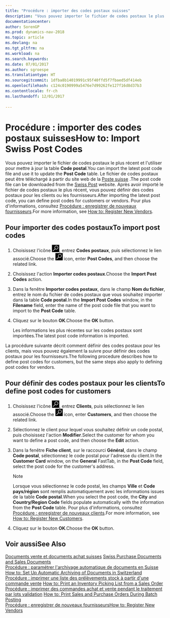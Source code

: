 ```yaml
---
title: "Procédure : importer des codes postaux suisses"
description: "Vous pouvez importer le fichier de codes postaux le plus récent et l'utiliser pour mettre à jour la table **Code postal**. Le fichier de codes postaux peut être téléchargé à partir du site web de la Poste suisse. Après avoir importé le fichier de codes postaux le plus récent, vous pouvez définir des codes postaux pour les clients ou les fournisseurs."
documentationcenter: 
author: SorenGP
ms.prod: dynamics-nav-2018
ms.topic: article
ms.devlang: na
ms.tgt_pltfrm: na
ms.workload: na
ms.search.keywords: 
ms.date: 07/01/2017
ms.author: sgroespe
ms.translationtype: HT
ms.sourcegitcommit: 1dfba8b14019991c95f40ffd5f7fbaed5df414eb
ms.openlocfilehash: c124c0190999a5476e7d99262fe127f16d8d37b3
ms.contentlocale: fr-ch
ms.lasthandoff: 12/01/2017

---
```

# <a name="how-to-import-swiss-post-codes"></a><span data-ttu-id="a5421-105">Procédure : importer des codes postaux suisses</span><span class="sxs-lookup"><span data-stu-id="a5421-105">How to: Import Swiss Post Codes</span></span>
<span data-ttu-id="a5421-106">Vous pouvez importer le fichier de codes postaux le plus récent et l'utiliser pour mettre à jour la table **Code postal**.</span><span class="sxs-lookup"><span data-stu-id="a5421-106">You can import the latest post code file and use it to update the **Post Code** table.</span></span> <span data-ttu-id="a5421-107">Le fichier de codes postaux peut être téléchargé à partir du site web de la [Poste suisse](http://go.microsoft.com/fwlink/?LinkId=150292) .</span><span class="sxs-lookup"><span data-stu-id="a5421-107">The post code file can be downloaded from the [Swiss Post](http://go.microsoft.com/fwlink/?LinkId=150292) website.</span></span> <span data-ttu-id="a5421-108">Après avoir importé le fichier de codes postaux le plus récent, vous pouvez définir des codes postaux pour les clients ou les fournisseurs.</span><span class="sxs-lookup"><span data-stu-id="a5421-108">After importing the latest post code, you can define post codes for customers or vendors.</span></span> <span data-ttu-id="a5421-109">Pour plus d'informations, consultez [Procédure : enregistrer de nouveaux fournisseurs](../../purchasing-how-register-new-vendors.md).</span><span class="sxs-lookup"><span data-stu-id="a5421-109">For more information, see [How to: Register New Vendors](../../purchasing-how-register-new-vendors.md).</span></span>  

## <a name="to-import-post-codes"></a><span data-ttu-id="a5421-110">Pour importer des codes postaux</span><span class="sxs-lookup"><span data-stu-id="a5421-110">To import post codes</span></span>  

1.  <span data-ttu-id="a5421-111">Choisissez l'icône ![Page ou état pour la recherche](../../media/ui-search/search_small.png "icône Page ou état pour la recherche"), entrez **Codes postaux**, puis sélectionnez le lien associé.</span><span class="sxs-lookup"><span data-stu-id="a5421-111">Choose the ![Search for Page or Report](../../media/ui-search/search_small.png "Search for Page or Report icon") icon, enter **Post Codes**, and then choose the related link.</span></span>  
2.  <span data-ttu-id="a5421-112">Choisissez l'action **Importer codes postaux**.</span><span class="sxs-lookup"><span data-stu-id="a5421-112">Choose the **Import Post Codes** action.</span></span>  
3.  <span data-ttu-id="a5421-113">Dans la fenêtre **Importer codes postaux**, dans le champ **Nom du fichier**, entrez le nom du fichier de codes postaux que vous souhaitez importer dans la table **Code postal**.</span><span class="sxs-lookup"><span data-stu-id="a5421-113">In the **Import Post Codes** window, in the **Filename** field, enter the name of the post code file that you want to import to the **Post Code** table.</span></span>  
4.  <span data-ttu-id="a5421-114">Cliquez sur le bouton **OK**.</span><span class="sxs-lookup"><span data-stu-id="a5421-114">Choose the **OK** button.</span></span>  

    <span data-ttu-id="a5421-115">Les informations les plus récentes sur les codes postaux sont importées.</span><span class="sxs-lookup"><span data-stu-id="a5421-115">The latest post code information is imported.</span></span>  

<span data-ttu-id="a5421-116">La procédure suivante décrit comment définir des codes postaux pour les clients, mais vous pouvez également la suivre pour définir des codes postaux pour les fournisseurs.</span><span class="sxs-lookup"><span data-stu-id="a5421-116">The following procedure describes how to define post codes for customers, but the same steps also apply to defining post codes for vendors.</span></span>  

## <a name="to-define-post-codes-for-customers"></a><span data-ttu-id="a5421-117">Pour définir des codes postaux pour les clients</span><span class="sxs-lookup"><span data-stu-id="a5421-117">To define post codes for customers</span></span>  

1.  <span data-ttu-id="a5421-118">Choisissez l'icône ![Page ou état pour la recherche](../../media/ui-search/search_small.png "icône Page ou état pour la recherche"), entrez **Clients**, puis sélectionnez le lien associé.</span><span class="sxs-lookup"><span data-stu-id="a5421-118">Choose the ![Search for Page or Report](../../media/ui-search/search_small.png "Search for Page or Report icon") icon, enter **Customers**, and then choose the related link.</span></span>  
2.  <span data-ttu-id="a5421-119">Sélectionnez le client pour lequel vous souhaitez définir un code postal, puis choisissez l'action **Modifier**.</span><span class="sxs-lookup"><span data-stu-id="a5421-119">Select the customer for whom you want to define a post code, and then choose the **Edit** action.</span></span>  
3.  <span data-ttu-id="a5421-120">Dans la fenêtre **Fiche client**, sur le raccourci **Général**, dans le champ **Code postal**, sélectionnez le code postal pour l'adresse du client.</span><span class="sxs-lookup"><span data-stu-id="a5421-120">In the **Customer Card** window, on the **General** FastTab, in the **Post Code** field, select the post code for the customer's address.</span></span>  

    > [!NOTE]  
    >  <span data-ttu-id="a5421-121">Lorsque vous sélectionnez le code postal, les champs **Ville** et **Code pays/région** sont remplis automatiquement avec les informations issues de la table **Code postal**.</span><span class="sxs-lookup"><span data-stu-id="a5421-121">When you select the post code, the **City** and **Country/Region Code** fields populate automatically with the information from the **Post Code** table.</span></span> <span data-ttu-id="a5421-122">Pour plus d'informations, consultez [Procédure : enregistrer de nouveaux clients](../../sales-how-register-new-customers.md).</span><span class="sxs-lookup"><span data-stu-id="a5421-122">For more information, see [How to: Register New Customers](../../sales-how-register-new-customers.md).</span></span>  

4.  <span data-ttu-id="a5421-123">Cliquez sur le bouton **OK**.</span><span class="sxs-lookup"><span data-stu-id="a5421-123">Choose the **OK** button.</span></span>  

## <a name="see-also"></a><span data-ttu-id="a5421-124">Voir aussi</span><span class="sxs-lookup"><span data-stu-id="a5421-124">See Also</span></span>   
 <span data-ttu-id="a5421-125">[Documents vente et documents achat suisses](swiss-purchase-documents-and-sales-documents.md) </span><span class="sxs-lookup"><span data-stu-id="a5421-125">[Swiss Purchase Documents and Sales Documents](swiss-purchase-documents-and-sales-documents.md) </span></span>  
 <span data-ttu-id="a5421-126">[Procédure : paramétrer l'archivage automatique de documents en Suisse](how-to-set-up-automatic-archiving-of-documents-in-switzerland.md) </span><span class="sxs-lookup"><span data-stu-id="a5421-126">[How to: Set Up Automatic Archiving of Documents in Switzerland](how-to-set-up-automatic-archiving-of-documents-in-switzerland.md) </span></span>  
 <span data-ttu-id="a5421-127">[Procédure : imprimer une liste des prélèvements stock à partir d'une commande vente](how-to-print-an-inventory-picking-list-from-a-sales-order.md) </span><span class="sxs-lookup"><span data-stu-id="a5421-127">[How to: Print an Inventory Picking List from a Sales Order](how-to-print-an-inventory-picking-list-from-a-sales-order.md) </span></span>  
 <span data-ttu-id="a5421-128">[Procédure : imprimer des commandes achat et vente pendant le traitement par lots validation](how-to-print-sales-and-purchase-orders-during-batch-posting.md) </span><span class="sxs-lookup"><span data-stu-id="a5421-128">[How to: Print Sales and Purchase Orders During Batch Posting](how-to-print-sales-and-purchase-orders-during-batch-posting.md) </span></span>  
 [<span data-ttu-id="a5421-129">Procédure : enregistrer de nouveaux fournisseurs</span><span class="sxs-lookup"><span data-stu-id="a5421-129">How to: Register New Vendors</span></span>](../../purchasing-how-register-new-vendors.md)  

